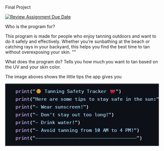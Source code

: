 Final Project

[![Review Assignment Due Date](https://classroom.github.com/assets/deadline-readme-button-22041afd0340ce965d47ae6ef1cefeee28c7c493a6346c4f15d667ab976d596c.svg)](https://classroom.github.com/a/Y49tTL6w)


Who is the program for?

This program is made for people who enjoy tanning outdoors and want to do it safely and effectively. Whether you’re sunbathing at the beach or catching rays in your backyard, this helps you find the best time to tan without overexposing your skin. ""


What does the program do? 
Tells you how much you want to tan based on the UV and your skin color. 


The image aboves shows the little tips the app gives you

![image](https://github.com/Aero-ComSci/final-project-rai/blob/main/Screenshot%202025-05-28%20104305.png)
